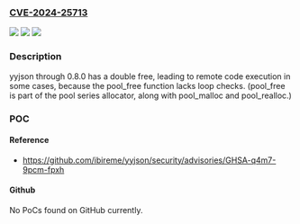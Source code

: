### [CVE-2024-25713](https://cve.mitre.org/cgi-bin/cvename.cgi?name=CVE-2024-25713)
![](https://img.shields.io/static/v1?label=Product&message=n%2Fa&color=blue)
![](https://img.shields.io/static/v1?label=Version&message=n%2Fa&color=blue)
![](https://img.shields.io/static/v1?label=Vulnerability&message=n%2Fa&color=brighgreen)

### Description

yyjson through 0.8.0 has a double free, leading to remote code execution in some cases, because the pool_free function lacks loop checks. (pool_free is part of the pool series allocator, along with pool_malloc and pool_realloc.)

### POC

#### Reference
- https://github.com/ibireme/yyjson/security/advisories/GHSA-q4m7-9pcm-fpxh

#### Github
No PoCs found on GitHub currently.

